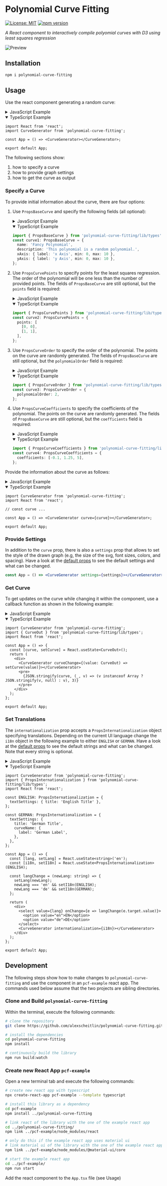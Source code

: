 # Polynomial Curve Fitting

[![License: MIT](https://img.shields.io/badge/License-MIT-blue.svg)](https://opensource.org/licenses/MIT)
[![npm version](https://img.shields.io/npm/v/polynomial-curve-fitting.svg?style=flat)](https://www.npmjs.com/package/polynomial-curve-fitting)

_A React component to interactively compile polyomial curves with D3 using least squares regression_

![Preview](./assets/preview.gif)

## Installation

```bash
npm i polynomial-curve-fitting
```

## Usage

Use the react component generating a random curve:

<details>
<summary>JavaScript Example</summary>

```jsx
import React from 'react';
import CurveGenerator from 'polynomial-curve-fitting';

const App = () => <CurveGenerator></CurveGenerator>;

export default App;
```

</details>

<details open="">
<summary>TypeScript Example</summary>

```tsx
import React from 'react';
import CurveGenerator from 'polynomial-curve-fitting';

const App = () => <CurveGenerator></CurveGenerator>;

export default App;
```

</details>

The following sections show:

1. how to specify a curve
2. how to provide graph settings
3. how to get the curve as output

### Specify a Curve

To provide initial information about the curve, there are four options:

1. Use `PropsBaseCurve` and specify the following fields (all optional):

   <details>
   <summary>JavaScript Example</summary>

   ```javascript
   const curve1 = {
     name: 'Fancy Polynomial',
     description: 'This polynomial is a random polynomial.',
     xAxis: { label: 'x Axis', min: 0, max: 10 },
     yAxis: { label: 'y Axis', min: 0, max: 10 },
   };
   ```

   </details>

   <details open="">
   <summary>TypeScript Example</summary>

   ```typescript
   import { PropsBaseCurve } from 'polynomial-curve-fitting/lib/types';
   const curve1: PropsBaseCurve = {
     name: 'Fancy Polynomial',
     description: 'This polynomial is a random polynomial.',
     xAxis: { label: 'x Axis', min: 0, max: 10 },
     yAxis: { label: 'y Axis', min: 0, max: 10 },
   };
   ```

   </details>

2. Use `PropsCurvePoints` to specify points for the least squares regression. The order of the polynomial will be one less than the number of provided points. The fields of `PropsBaseCurve` are still optional, but the `points` field is required:

   <details>
   <summary>JavaScript Example</summary>

   ```javascript
   const curve2 = {
     points: [
       [0, 0],
       [1, 1],
     ],
   };
   ```

   </details>

   <details open="">
   <summary>TypeScript Example</summary>

   ```typescript
   import { PropsCurvePoints } from 'polynomial-curve-fitting/lib/types';
   const curve2: PropsCurvePoints = {
     points: [
       [0, 0],
       [1, 1],
     ],
   };
   ```

   </details>

3. Use `PropsCurveOrder` to specify the order of the polynomial. The points on the curve are randomly generated. The fields of `PropsBaseCurve` are still optional, but the `polynomialOrder` field is required:

   <details>
   <summary>JavaScript Example</summary>

   ```javascript
   const curve3 = {
     polynomialOrder: 2,
   };
   ```

   </details>

   <details open="">
   <summary>TypeScript Example</summary>

   ```typescript
   import { PropsCurveOrder } from 'polynomial-curve-fitting/lib/types';
   const curve3: PropsCurveOrder = {
     polynomialOrder: 2,
   };
   ```

   </details>

4. Use `PropsCurveCoefficients` to specify the coefficients of the polynomial. The points on the curve are randomly generated. The fields of `PropsBaseCurve` are still optional, but the `coefficients` field is required:

   <details>
   <summary>JavaScript Example</summary>

   ```javascript
   const curve4 = {
     coefficients: [-0.1, 1.25, 5],
   };
   ```

   </details>

   <details open="">
   <summary>TypeScript Example</summary>

   ```typescript
   import { PropsCurveCoefficients } from 'polynomial-curve-fitting/lib/types';
   const curve4: PropsCurveCoefficients = {
     coefficients: [-0.1, 1.25, 5],
   };
   ```

   </details>

Provide the information about the curve as follows:

<details>
<summary>JavaScript Example</summary>

```jsx
import CurveGenerator from 'polynomial-curve-fitting';
import React from 'react';

// const curve ...

const App = () => <CurveGenerator curve={curve}></CurveGenerator>;

export default App;
```

</details>

<details open="">
<summary>TypeScript Example</summary>

```tsx
import CurveGenerator from 'polynomial-curve-fitting';
import React from 'react';

// const curve ...

const App = () => <CurveGenerator curve={curve}></CurveGenerator>;

export default App;
```

</details>

### Provide Settings

In addition to the `curve` prop, there is also a `settings` prop that allows to set the style of the drawn graph (e.g, the size of the svg, font sizes, colors, and spacing). Have a look at the [default props](./src/default-props.ts) to see the default settings and what can be changed.

```jsx
const App = () => <CurveGenerator settings={settings}></CurveGenerator>;
```

### Get Curve

To get updates on the curve while changing it within the component, use a callback function as shown in the following example:

<details>
<summary>JavaScript Example</summary>

```jsx
import CurveGenerator from 'polynomial-curve-fitting';
import React from 'react';

const App = () => {
  const [curve, setCurve] = React.useState();
  return (
    <div>
      <CurveGenerator curveChange={value => setCurve(value)}></CurveGenerator>
      <pre>
        {JSON.stringify(curve, (_, v) => (v instanceof Array ? JSON.stringify(v, null) : v), 3)}
      </pre>
    </div>
  );
};

export default App;
```

</details>

<details open="">
<summary>TypeScript Example</summary>

```tsx
import CurveGenerator from 'polynomial-curve-fitting';
import { CurveOut } from 'polynomial-curve-fitting/lib/types';
import React from 'react';

const App = () => {
  const [curve, setCurve] = React.useState<CurveOut>();
  return (
    <div>
      <CurveGenerator curveChange={(value: CurveOut) => setCurve(value)}></CurveGenerator>
      <pre>
        {JSON.stringify(curve, (_, v) => (v instanceof Array ? JSON.stringify(v, null) : v), 3)}
      </pre>
    </div>
  );
};

export default App;
```

</details>

### Set Translations

The `internationalization` prop accepts a `PropsInternationalization` object specifying translations. Depending on the current UI language change the `i18n` object in the following example to either `ENGLISH` or `GERMAN`. Have a look at the [default props](./src/default-props.ts) to see the default strings and what can be changed. Note that every string is optional.

<details>
<summary>JavaScript Example</summary>

```jsx
import CurveGenerator from 'polynomial-curve-fitting';
import React from 'react';

const ENGLISH = {
  textSettings: { title: 'English Title' },
};

const GERMAN = {
  textSettings: {
    title: 'German Title',
    curveName: {
      label: 'German Label',
    },
  },
};

const App = () => {
  const [lang, setLang] = React.useState('en');
  const [i18n, setI18n] = React.useState(ENGLISH);

  const langChange = newLang => {
    setLang(newLang);
    newLang === 'en' && setI18n(ENGLISH);
    newLang === 'de' && setI18n(GERMAN);
  };

  return (
    <div>
      <select value={lang} onChange={e => langChange(e.target.value)}>
        <option value="en">EN</option>
        <option value="de">DE</option>
      </select>
      <CurveGenerator internationalization={i18n}></CurveGenerator>
    </div>
  );
};

export default App;
```

</details>

<details open="">
<summary>TypeScript Example</summary>

```tsx
import CurveGenerator from 'polynomial-curve-fitting';
import { PropsInternationalization } from 'polynomial-curve-fitting/lib/types';
import React from 'react';

const ENGLISH: PropsInternationalization = {
  textSettings: { title: 'English Title' },
};

const GERMAN: PropsInternationalization = {
  textSettings: {
    title: 'German Title',
    curveName: {
      label: 'German Label',
    },
  },
};

const App = () => {
  const [lang, setLang] = React.useState<string>('en');
  const [i18n, setI18n] = React.useState<PropsInternationalization>(ENGLISH);

  const langChange = (newLang: string) => {
    setLang(newLang);
    newLang === 'en' && setI18n(ENGLISH);
    newLang === 'de' && setI18n(GERMAN);
  };

  return (
    <div>
      <select value={lang} onChange={e => langChange(e.target.value)}>
        <option value="en">EN</option>
        <option value="de">DE</option>
      </select>
      <CurveGenerator internationalization={i18n}></CurveGenerator>
    </div>
  );
};

export default App;
```

</details>

## Development

The following steps show how to make changes to `polynomial-curve-fitting` and use the component in an `pcf-example` react app. The commands used below assume that the two projects are sibling directories.

### Clone and Build `polynomial-curve-fitting`

Within the terminal, execute the following commands:

```bash
# clone the repository
git clone https://github.com/alexscheitlin/polynomial-curve-fitting.git

# install the dependencies
cd polynomial-curve-fitting
npm install

# continuously build the library
npm run build:watch
```

### Create new React App `pcf-example`

Open a new terminal tab and execute the following commands:

```bash
# create new react app with typescript
npx create-react-app pcf-example --template typescript

# install this library as a dependency
cd pcf-example
npm install ../polynomial-curve-fitting

# link react of the library with the one of the example react app
cd ../polynomial-curve-fitting/
npm link ../pcf-example/node_modules/react

# only do this if the example react app uses material ui
# link material ui of the library with the one of the example react app
npm link ../pcf-example/node_modules/@material-ui/core

# start the example react app
cd ../pcf-example/
npm run start
```

Add the react component to the `App.tsx` file (see Usage)

